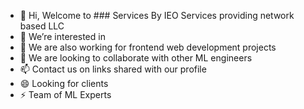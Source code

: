 - 👋 Hi, Welcome to ### Services By IEO
  Services providing network based LLC 
- 👀 We’re interested in 
- 🌱 We are also working for frontend web development projects
- 💞️ We are looking to collaborate with other ML engineers 
- 📫 Contact us on links shared with our profile
- 😄 Looking for clients 
- ⚡ Team of ML Experts 

<!---
servicesbyieo/servicesbyieo is a ✨ special ✨ repository because its `README.md` (this file) appears on your GitHub profile.
You can click the Preview link to take a look at your changes.
--->
